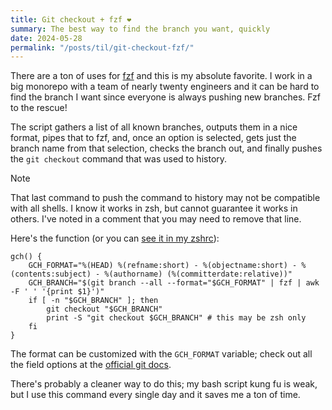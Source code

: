 ```yaml
---
title: Git checkout + fzf ❤️
summary: The best way to find the branch you want, quickly
date: 2024-05-28
permalink: "/posts/til/git-checkout-fzf/"
---
```


There are a ton of uses for [fzf](https://github.com/junegunn/fzf) and this is my absolute favorite. I work in a big monorepo with a team of nearly twenty engineers and it can be hard to find the branch I want since everyone is always pushing new branches. Fzf to the rescue!

<script src="https://asciinema.org/a/uMWwQT5Gk901b8bnQcnJqrFX5.js" id="asciicast-uMWwQT5Gk901b8bnQcnJqrFX5" async="true"></script>

The script gathers a list of all known branches, outputs them in a nice format, pipes that to fzf, and, once an option is selected, gets just the branch name from that selection, checks the branch out, and finally pushes the `git checkout` command that was used to history.

> [!NOTE]
> That last command to push the command to history may not be compatible with all shells. I know it works in zsh, but cannot guarantee it works in others. I've noted in a comment that you may need to remove that line.

Here's the function (or you can [see it in my zshrc](https://github.com/nathonius/dotfiles/blob/03e62024f37ce8a41dc98d02efbe3ba055103427/.zshrc#L66)):

```shell
gch() {
    GCH_FORMAT="%(HEAD) %(refname:short) - %(objectname:short) - %(contents:subject) - %(authorname) (%(committerdate:relative))"
    GCH_BRANCH="$(git branch --all --format="$GCH_FORMAT" | fzf | awk -F ' ' '{print $1}')"
    if [ -n "$GCH_BRANCH" ]; then
        git checkout "$GCH_BRANCH"
        print -S "git checkout $GCH_BRANCH" # this may be zsh only
    fi
}
```

The format can be customized with the `GCH_FORMAT` variable; check out all the field options at the [official git docs](https://git-scm.com/docs/git-for-each-ref#_field_names).

There's probably a cleaner way to do this; my bash script kung fu is weak, but I use this command every single day and it saves me a ton of time.
